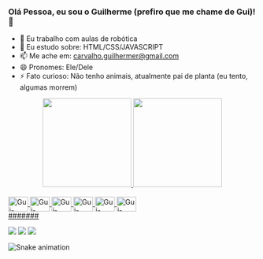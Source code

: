 ### Olá Pessoa, eu sou o Guilherme (prefiro que me chame de Gui)!👋

- 🔭 Eu trabalho com aulas de robótica
- 🌱 Eu estudo sobre: HTML/CSS/JAVASCRIPT
- 📫 Me ache em: carvalho.guilhermer@gmail.com
- 😄 Pronomes: Ele/Dele
- ⚡ Fato curioso: Não tenho animais, atualmente pai de planta (eu tento, algumas morrem)

<div align="center">
  <a href="https://github.com/guicarvalhor">
  <img height="180em" src="https://github-readme-stats.vercel.app/api?username=guicarvalhor&show_icons=true&theme=dark&include_all_commits=true&count_private=true"/>
  <img height="180em" src="https://github-readme-stats.vercel.app/api/top-langs/?username=guicarvalhor&layout=compact&langs_count=7&theme=dark"/>
</div>
  
<div style="display: inline_block"><br>
  <img align="center" alt="Gui-Arduino" height="30" width="40" src="https://cdn.jsdelivr.net/gh/devicons/devicon/icons/arduino/arduino-original.svg" />
  <img align="center" alt="Gui-Bootstrap" height="30" width="40" src="https://cdn.jsdelivr.net/gh/devicons/devicon/icons/bootstrap/bootstrap-plain.svg" />
  <img  align="center" alt="Gui-Behance" height="30" width="40" src="https://cdn.jsdelivr.net/gh/devicons/devicon/icons/behance/behance-original-wordmark.svg" />
  <img align="center" alt="Gui-CaNva" height="30" width="40" src="https://cdn.jsdelivr.net/gh/devicons/devicon/icons/canva/canva-original.svg" />
  <img align="center" alt="Gui-HTML" height="30" width="40" src="https://cdn.jsdelivr.net/gh/devicons/devicon/icons/html5/html5-plain.svg" />
  <img align="center" alt="Gui-CSS" height="30" width="40" src="https://cdn.jsdelivr.net/gh/devicons/devicon/icons/css3/css3-plain.svg" />
  </br>
</div>
 #######
<div> 
  
  <a href="https://instagram.com/guicarvalhor" target="_blank"><img src="https://img.shields.io/badge/-Instagram-%23E4405F?style=for-the-badge&logo=instagram&logoColor=white" target="_blank"></a>
  <a href = "mailto:carvalho.guilhermer@gmail.com"><img src="https://img.shields.io/badge/-Gmail-%23333?style=for-the-badge&logo=gmail&logoColor=white" target="_blank"></a>
  <a href="https://www.linkedin.com/in/guilherme-cr" target="_blank"><img src="https://img.shields.io/badge/-LinkedIn-%230077B5?style=for-the-badge&logo=linkedin&logoColor=white" target="_blank"></a> 
 
  ![Snake animation](https://github.com/guicarvalhor/guicarvalhor/actions/workflows/main.yml)
 
</div>
